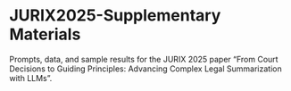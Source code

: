 # JURIX2025-Supplementary Materials
Prompts, data, and sample results for the JURIX 2025 paper “From Court Decisions to Guiding Principles: Advancing Complex Legal Summarization with LLMs”.
